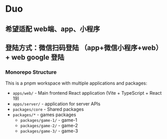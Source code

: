 # Duo

## 希望适配 web端、app、小程序

## 登陆方式：微信扫码登陆 （app+微信小程序+web） + web google 登陆

### Monorepo Structure
This is a pnpm workspace with multiple applications and packages:

- `apps/web/` - Main frontend React application (Vite + TypeScript + React 19)
- `apps/server/` - application for server APIs
- `packages/core` - Shared packages
- `packages/*` - games packages
  - `packages/game-1/` - game-1
  - `packages/game-2/` - game-2
  - `packages/game-3/` - game-3

